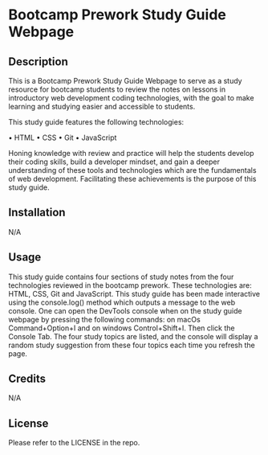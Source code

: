 # Bootcamp Prework Study Guide Webpage

## Description

This is a Bootcamp Prework Study Guide Webpage to serve as a study resource for bootcamp students to review the notes on lessons in introductory web development coding technologies, with the goal to make learning and studying easier and accessible to students.

This study guide features the following technologies: 

•	HTML
•	CSS
•	Git
•	JavaScript 

Honing knowledge with review and practice will help the students develop their coding skills, build a developer mindset, and gain a deeper understanding of these tools and technologies which are the fundamentals of web development. Facilitating these achievements is the purpose of this study guide.

## Installation

N/A

## Usage

This study guide contains four sections of study notes from the four technologies reviewed in the bootcamp prework. These technologies are: HTML, CSS, Git and JavaScript. This study guide has been made interactive using the console.log() method which outputs a message to the web console. One can open the DevTools console when on the study guide webpage by pressing the following commands: on macOs Command+Option+I and on windows Control+Shift+I. Then click the Console Tab. The four study topics are listed, and the console will display a random study suggestion from these four topics each time you refresh the page. 

## Credits

N/A

## License

Please refer to the LICENSE in the repo.

